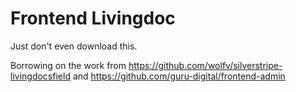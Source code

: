 # Frontend Livingdoc

Just don't even download this. 

Borrowing on the work from https://github.com/wolfv/silverstripe-livingdocsfield 
and https://github.com/guru-digital/frontend-admin